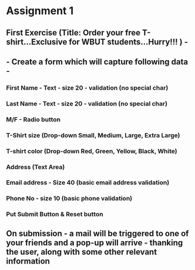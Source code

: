 # Assignment 1
## First Exercise (Title: Order your free T-shirt...Exclusive for WBUT students...Hurry!!! ) -
## - Create a form which will capture following data - 
### First Name - Text - size 20 - validation (no special char)
### Last Name - Text - size 20 - validation (no special char)
### M/F - Radio button
### T-Shirt size (Drop-down Small, Medium, Large, Extra Large)
### T-shirt color (Drop-down Red, Green, Yellow, Black, White)
### Address (Text Area)
### Email address - Size 40 (basic email address validation)
### Phone No - size 10 (basic phone validation)
### Put Submit Button & Reset button
## On submission - a mail will be triggered to one of your friends and a pop-up will arrive - thanking the user, along with some other relevant information
